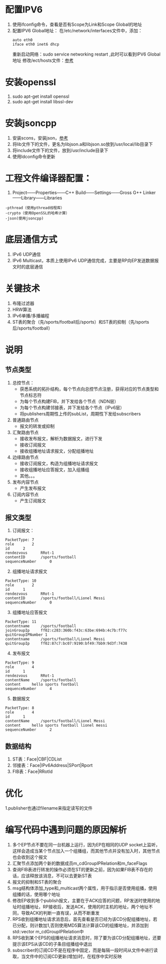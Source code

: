 # 配置IPV6
1. 使用ifconfig命令，查看是否有Scope为Link和Scope Global的地址
2. 配置IPV6 Global地址：
	在/etc/network/interfaces文件中，添加：
	```
	auto eth0
	iface eth0 inet6 dhcp
	```
	重新启动网络：sudo service networking restart ,此时可以看到IPV6 Global地址
	修改/ect/hosts文件：[参考](http://blog.mythsman.com/?p=2677)
	
# 安装openssl
1. sudo apt-get install openssl 
2. sudo apt-get install libssl-dev

# 安装jsoncpp
1. 安装scons，安装json，[参考](http://blog.csdn.net/khalily/article/details/8844546)
2. 将lib文件下的文件，更名为libjson.a和libjson.so放到/usr/local/lib目录下
3. 将include文件下的文件，放到/usr/include目录下
4. 使用ldconfig命令更新
	
# 工程文件编译器配置：
1. Project——Properties——C++  Build——Settings——Gross G++ Linker——Library——Libraries
```
-pthread（使用pthread线程库）
-crypto（使用OpenSSL的哈希计算）
-json(使用jsoncpp)
```

# 底层通信方式
1. IPv6 UDP通信
2. IPv6 Multicast，本质上使用IPv6 UDP通信完成，主要是RP向EP发送数据报文时的底层通信
 
# 关键技术
1. 布隆过滤器
2. HRW算法
3. IPv6单播/多播编程
4. ST表的聚合（先/sports/football后/sports）和ST表的抑制（先/sports后/sports/football）

# 说明
## 节点类型
1. 总控节点：
	- 获悉系统的拓扑结构，每个节点向总控节点注册，获得对应的节点类型和节点标志符
	- 为每个节点构建FIB，并下发给各个节点（NDN层）
	- 为每个节点构建邻接表，并下发给各个节点（IPv6层）
	- 将publishers周期性上传的subList，周期性下发给subscribers
2. 普通路由节点
	- 报文的转发或抑制
3. 汇聚路由节点
	- 接收发布报文，解析为数据报文，进行下发
	- 接收订阅报文
	- 接收组播地址请求报文，分配组播地址
4. 边缘路由节点
	- 接收订阅报文，构造为组播地址请求报文
	- 接收组播地址应答报文，加入组播组
	- 其他。。。
5. 发布内容节点
	- 产生发布报文
6. 订阅内容节点
	- 产生订阅报文

## 报文类型
1. 订阅报文：

```
PacketType:	7
role		2
id		2
rendezvous		RRot-1
contentID		/sports/football
sequenceNumber		0

```

2. 组播地址请求报文

```
PacketType:	10
role		2
id		1
rendezvous		RRot-1
contentID		/sports/football/Lionel Messi
sequenceNumber		0

```


3. 组播地址应答报文

```
PacketType:	11
contentname		/sports/football
joinGroupIp		ff02:c283:360b:f43c:63be:694b:4c7b:f77c
quitGroupIPNumber 1
contentname		/sports/football/Lionel Messi
quitGroupIp		ff02:87c7:bc07:9190:bf49:7bb9:9d3f:7438      

```

4. 发布报文

```
PacketType:	9
role		4
id		1
rendezvous		RRot-1
contentName		/sports/football
content		hello sports football
sequenceNumber		4

```


5. 数据报文

```
PacketType:	8
role		4
id		1
contentName		/sports/football/Lionel Messi
content		hello sports football lionel messi 
sequenceNumber		2

```



## 数据结构

1. ST表：Face|CBF|CDList
2. 邻接表：Face|IPv6Address|SPort|Rport
3. FIB表：Face|RRotId


# 优化
1.publisher也通过filename来指定读写的文件

# 编写代码中遇到问题的原因解析
1. 多个EP节点不要在同一台机器上运行，因为EP在相同的UDP socket上监听，这样会造成当某个节点加入一个组播组，而其他节点并没有加入时，其他节点也会收到这个报文
2. 汇聚节点添加两个新的数据成员m_cdGroupIPRelation和m_faceFlags
3. 查询FIB表进行转发的操作必须在ST的更新之前，因为如果FIB表不存在的话，应该释放该消息，不可以去更新ST表
4. 报文的抑制和ST表的聚合
5. msg结构体添加_type和_multicast两个属性，用于指示是否使用组播，使用组播的话，使用哪个地址
6. 修改EP收到多个publish报文，主要在于ACK应答的问题，RP发送时使用的地址时组播地址，RP接收后，发送ACK，使用的时主机的地址，两个地址不同，导致ACK的判断一直有误，从而不断重发
7. RPS收到组播地址请求消息后，首先查看是否已经为该CD分配组播地址，若已分配，则计数加1,否则使用MD5算法计算该CD的组播地址，并添加到std::vector<CDGroupIPRelation> m_cdGroupIPRelation中
8. RPS收到某个EPS的组播地址请求消息时，除了要为该CD分配组播地址，还要提示该EPS从该CD的子条目组播组中退出
9. subscriber的订阅CD不是在程序中固定，而是每隔一段时间从文件中进行读取，当文件中的订阅CD更新(增加)时，在程序中实时反映






